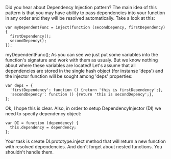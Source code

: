 Did you hear about Dependency Injection pattern? The main idea of this pattern is that you may have ability to pass dependencies into your function in any order and they will be resolved automatically. Take a look at this:
```
var myDependentFunc = inject(function (secondDepency, firstDependency) {
  firstDependency();
  secondDepency();
});
```
myDependentFunc();
As you can see we just put some variables into the function's signature and work with them as usualy. But we know nothing about where these variables are located! Let's assume that all dependencies are stored in the single hash object (for instanse 'deps') and the injector function will be sought among 'deps' properties:
```
var deps = {
  'firstDependency': function () {return 'this is firstDependency';},
  'secondDepency': function () {return 'this is secondDepency';},
};
```
Ok, I hope this is clear. Also, in order to setup DependencyInjector (DI) we need to specify dependency object:
```
var DI = function (dependency) {
  this.dependency = dependency;
};
```
Your task is create DI.prototype.inject method that will return a new function with resolved dependencies. And don't forget about nested functions. You shouldn't handle them.